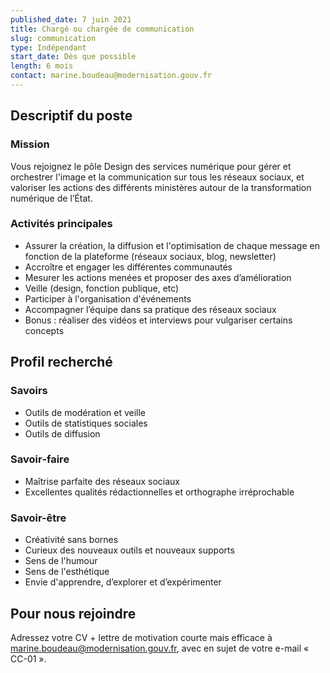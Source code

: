 ```yaml
---
published_date: 7 juin 2021
title: Chargé ou chargée de communication
slug: communication
type: Indépendant
start_date: Dès que possible
length: 6 mois
contact: marine.boudeau@modernisation.gouv.fr
---
```



## Descriptif du poste

### Mission
Vous rejoignez le pôle Design des services numérique pour gérer et orchestrer l'image et la communication sur tous les réseaux sociaux, et valoriser les actions des différents ministères autour de la transformation numérique de l’État.


### Activités principales
- Assurer la création, la diffusion et l'optimisation de chaque message en fonction de la plateforme (réseaux sociaux, blog, newsletter)
- Accroître et engager les différentes communautés
- Mesurer les actions menées et proposer des axes d’amélioration
- Veille (design, fonction publique, etc)
- Participer à l'organisation d'événements
- Accompagner l’équipe dans sa pratique des réseaux sociaux
- Bonus : réaliser des vidéos et interviews pour vulgariser certains concepts


## Profil recherché

### Savoirs
- Outils de modération et veille
- Outils de statistiques sociales
- Outils de diffusion

### Savoir‐faire
- Maîtrise parfaite des réseaux sociaux
- Excellentes qualités rédactionnelles et orthographe irréprochable

### Savoir-être
- Créativité sans bornes
- Curieux des nouveaux outils et nouveaux supports
- Sens de l'humour
- Sens de l'esthétique
- Envie d'apprendre, d’explorer et d’expérimenter

## Pour nous rejoindre
Adressez votre CV + lettre de motivation courte mais efficace à <a href="mailto:marine.boudeau@modernisation.gouv.fr">marine.boudeau@modernisation.gouv.fr</a>, avec en sujet de votre e-mail « CC-01 ». 
